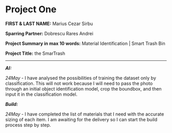 # Project One

**FIRST & LAST NAME:** Marius Cezar Sirbu

**Sparring Partner:** Dobrescu Rares Andrei

**Project Summary in max 10 words:** Material Identification | Smart Trash Bin

**Project Title:** the SmarTrash

___

***AI:*** 

   *24May* 
      - I have analysed the possibilities of training the dataset only by classification. This will not work because I will need to pass the photo through an initial object identification model, crop the boundbox, and then input it in the classification model. 


***Build:*** 

   *24May* 
      - I have completed the list of materials that I need with the accurate sizing of each item. I am awaiting for the delivery so I can start the build process step by step. 
